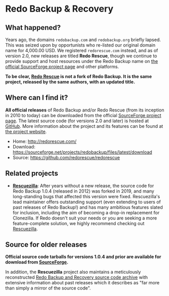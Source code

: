 # Redo Backup & Recovery

## What happened?

Years ago, the domains `redobackup.com` and `redobackup.org` briefly lapsed. This was seized upon by opportunists who re-listed our original domain name for 4,000.00 USD. We registered `redorescue.com` instead, and as of version 2.0, new releases are titled **Redo Rescue**, though we continue to provide support and host resources under the Redo Backup name on [the official SourceForge project page](https://sourceforge.net/projects/redobackup/) and other platforms.

**To be clear, [Redo Rescue](https://github.com/redorescue/redorescue) is not a fork of Redo Backup. It is the same project, released by the same authors, with an updated title.**

## Where can I find it?

**All official releases** of Redo Backup and/or Redo Rescue (from its inception in 2010 to today) can be downloaded from the official [SourceForge project page](https://sourceforge.net/projects/redobackup/files). The latest source code (for versions 2.0 and later) is hosted at [GitHub](https://github.com/redorescue/redorescue). More information about the project and its features can be found at [the project website](http://redorescue.com/).

* Home: http://redorescue.com/
* Download: https://sourceforge.net/projects/redobackup/files/latest/download
* Source: https://github.com/redorescue/redorescue

## Related projects

* **[Rescuezilla](https://github.com/rescuezilla/rescuezilla)**: After years without a new release, the source code for Redo Backup 1.0.4 (released in 2012) was forked in 2019, and many long-standing bugs that affected this version were fixed. Rescuezilla's lead maintainer offers outstanding support (even extending to users of past releases of Redo Backup!) and has many ambitious features slated for inclusion, including the aim of becoming a drop-in replacement for Clonezilla. If Redo doesn't suit your needs or you are seeking a more feature-complete solution, we highly recommend checking out [Rescuezilla](https://github.com/rescuezilla/rescuezilla).

## Source for older releases

**Official source code tarballs for versions 1.0.4 and prior are available for download from [SourceForge](https://sourceforge.net/projects/redobackup/files).**

In addition, the **Rescuezilla** project also maintains a meticulously reconstructed [Redo Backup and Recovery source code archive](https://github.com/rescuezilla/redobackup) with extensive information about past releases which it describes as "far more than simply a mirror of the source code".
